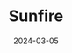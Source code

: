 ---  
layout: startup_page  
title: "Sunfire"  
id: "sunfire.de"  
permalink: "/sunfiresunfire.de03052024/"  
website: "https://www.sunfire.de/"  
funding_round: "Series E"  
funding_amount: "€215M"  
investors: "LGT Private Banking, GIC, Ahren Innovation Capital, Carbon Equity, Lightrock, Planet First Partners, Carbon Direct Capital, Amazon Climate Pledge Fund, Blue Earth Capital"  
about: "Sunfire is a German manufacturer of electrolysers, producing green hydrogen through pressurised alkaline and high-temperature solid oxide electrolysis technologies. Their scalable and efficient solutions are key to renewable energy transitions, targeting several gigawatts of installed equipment by 2030. Sunfire aims to secure a leading position in the global electrolyser market."  
markets: "Cleantech, Renewable Energy, Hydrogen, Alternative Energy Equipment"  
hq: "Dresden, Sachsen, Germany"  
founded_year: "2010"  
linkedin: "https://www.linkedin.com/company/sunfire-group"  
twitter: "https://twitter.com/sunfire_dresden"  
instagram: ""  
facebook: "https://www.facebook.com/Sunfire.Dresden/"  
crunchbase: "https://www.crunchbase.com/organization/sunfire"  
pitchbook: "https://pitchbook.com/profiles/company/60513-49"  

date_display: "05-Mar-2024"  
date: "2024-03-05"

# SEO Optimization  
meta_title: "Sunfire - Series E Funding (€215M)"  
meta_description: "Sunfire, Sunfire is a German manufacturer of electrolysers, producing green hydrogen through pressurised alkaline and high-temperature solid oxide electrolysis..."  
meta_keywords: "Sunfire, Cleantech, Renewable Energy, Hydrogen, Alternative Energy Equipment, Series E funding"  
canonical_url: "https://startup.projectstartups.com/sunfiresunfire.de03052024/"  
---